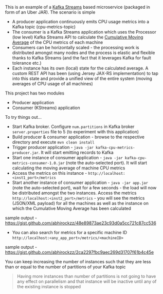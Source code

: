 This is an example of a [Kafka Streams](https://kafka.apache.org/documentation/streams) based microservice (packaged in form of an Uber JAR). The scenario is simple

- A producer application continuously emits CPU usage metrics into a Kafka topic (cpu-metrics-topic)	
- The consumer is a Kafka Streams application which uses the Processor (low level) Kafka Streams API to calculate the [Cumulative Moving Average](https://en.wikipedia.org/wiki/Moving_average#Cumulative_moving_average) of the CPU metrics of each machine
- Consumers can be horizontally scaled - the processing work is distributed amongst many nodes and the process is elastic and flexible thanks to Kafka Streams (and the fact that it leverages Kafka for fault tolerance etc.)
- Each instance has its own (local) state for the calculated average. A custom REST API has been (using Jersey JAX-RS implementation) to tap into this state and provide a unified view of the entire system (moving averages of CPU usage of all machines)


This project has two modules

- Producer application
- Consumer (KStreams) application

To try things out... 

- Start Kafka broker. Configure `num.partitions` in Kafka broker `server.properties` file to 5 (to experiment with this application)
- Build producer & consumer application - browse to the respective directory and execute `mvn clean install`
- Trigger producer application - `java -jar kafka-cpu-metrics-producer.jar`. It will start emitting records to Kafka
- Start one instance of consumer application - `java -jar kafka-cpu-metrics-consumer-1.0.jar` (note the auto-selected port). It will start calculating the moving average of machine CPU metrics
- Access the metrics on this instance - `http://localhost:<inst1_port>/metrics`
- Start another instance of consumer application - `java -jar app.jar` (note the auto-selected port), wait for a few seconds - the load will now be distributed amongst the two instances. Access the metrics `http://localhost:<inst2_port>/metrics` - you will see the metrics (JSON/XML payload) for all the machines as well as the instance on which the Cumulative Moving Average has been calculated

sample output - https://gist.github.com/abhirockzz/48e89873ae23c93d0a5cc721c87cc536

- You can also search for metrics for a specific machine ID `http://localhost:<any_app_port>/metrics/<machineID>`

sample output - https://gist.github.com/abhirockzz/2ca2297fbc9aec269d31707f61b4c45e

You can keep increasing the number of instances such that they are less than or equal to the number of partitions of your Kafka topic

> Having more instances than number of partitions is not going to have any effect on parallelism and that instance will be inactive until any of the existing instance is stopped   